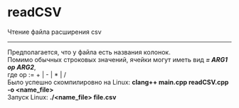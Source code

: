 # readCSV
Чтение файла расширения csv
***
Предполагается, что у файла есть названия колонок.<br>
Помимо обычных строковых значений, ячейки могут иметь вид ***= ARG1 op ARG2***,<br> где op := + | - | \* | / 
<br>
Было успешно скомпилировно на Linux: **clang++ main.cpp readCSV.cpp -o <name_file>**
<br>
Запуск Linux: **./<name_file> file.csv**
